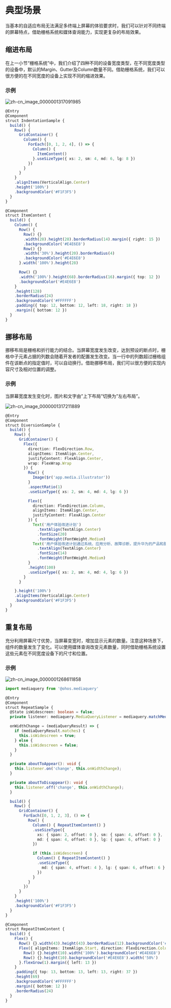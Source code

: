 # 典型场景


当基本的自适应布局无法满足多终端上屏幕的体验要求时，我们可以针对不同终端的屏幕特点，借助栅格系统和媒体查询能力，实现更复杂的布局效果。


## 缩进布局

在上一小节“栅格系统”中，我们介绍了四种不同的设备宽度类型，在不同宽度类型的设备中，默认的Margin、Gutter及Column数量不同。借助栅格系统，我们可以很方便的在不同宽度的设备上实现不同的缩进效果。


### 示例

![zh-cn_image_0000001317091985](figures/zh-cn_image_0000001317091985.png)


```ts
@Entry
@Component
struct IndentationSample {
  build() {
    Row() {
      GridContainer() {
        Column() {
          ForEach([0, 1, 2, 4], () => {
            Column() {
              ItemContent()
            }.useSizeType({ xs: 2, sm: 4, md: 6, lg: 8 })
          })
        }
      }
    }
    .alignItems(VerticalAlign.Center)
    .height('100%')
    .backgroundColor('#F1F3F5')
  }
}

@Component
struct ItemContent {
  build() {
    Column() {
      Row() {
        Row() {}
        .width(28).height(28).borderRadius(14).margin({ right: 15 })
        .backgroundColor('#E4E6E8')
        Row() {}
        .width('30%').height(20).borderRadius(4)
        .backgroundColor('#E4E6E8')
      }.width('100%').height(28)

      Row() {}
      .width('100%').height(68).borderRadius(16).margin({ top: 12 })
      .backgroundColor('#E4E6E8')
    }
    .height(128)
    .borderRadius(24)
    .backgroundColor('#FFFFFF')
    .padding({ top: 12, bottom: 12, left: 18, right: 18 })
    .margin({ bottom: 12 })
  }
}
```


## 挪移布局

挪移布局是栅格和折行能力的结合。当屏幕宽度发生改变，达到预设的断点时，栅格中子元素占据的列数会随着开发者的配置发生改变。当一行中的列数超过栅格组件在该断点的指定值时，可以自动换行。借助挪移布局，我们可以很方便的实现内容尺寸及相对位置的调整。


### 示例

当屏幕宽度发生变化时，图片和文字由”上下布局”切换为”左右布局”。

![zh-cn_image_0000001317211889](figures/zh-cn_image_0000001317211889.png)


```ts
@Entry
@Component
struct DiversionSample {
  build() {
    Row() {
      GridContainer() {
        Flex({
          direction: FlexDirection.Row,
          alignItems: ItemAlign.Center,
          justifyContent: FlexAlign.Center,
          wrap: FlexWrap.Wrap
        }) {
          Row() {
            Image($r('app.media.illustrator'))
          }
          .aspectRatio(1)
          .useSizeType({ xs: 2, sm: 4, md: 4, lg: 6 })

          Flex({
            direction: FlexDirection.Column,
            alignItems: ItemAlign.Center,
            justifyContent: FlexAlign.Center
          }) {
            Text('用户体验改进计划')
              .textAlign(TextAlign.Center)
              .fontSize(20)
              .fontWeight(FontWeight.Medium)
            Text('用户体验改进计划通过系统、应用分析、故障诊断，提升华为的产品和服务质量')
              .textAlign(TextAlign.Center)
              .fontSize(14)
              .fontWeight(FontWeight.Medium)
          }
          .height(100)
          .useSizeType({ xs: 2, sm: 4, md: 4, lg: 6 })
        }
      }

    }.height('100%')
    .alignItems(VerticalAlign.Center)
    .backgroundColor('#F1F3F5')
  }
}
```


## 重复布局

充分利用屏幕尺寸优势，当屏幕变宽时，增加显示元素的数量。注意这种场景下，组件的数量发生了变化。可以使用媒体查询改变元素数量，同时借助栅格系统设置这些元素在不同宽度设备下的尺寸和位置。


### 示例

![zh-cn_image_0000001268611858](figures/zh-cn_image_0000001268611858.png)


```ts
import mediaquery from '@ohos.mediaquery'

@Entry
@Component
struct RepeatSample {
  @State isWidescreen: boolean = false;
  private listener: mediaquery.MediaQueryListener = mediaquery.matchMediaSync('(width > 1200)');

  onWidthChange = (mediaQueryResult) => {
    if (mediaQueryResult.matches) {
      this.isWidescreen = true;
    } else {
      this.isWidescreen = false;
    }
  }

  private aboutToAppear(): void {
    this.listener.on('change', this.onWidthChange);
  }

  private aboutToDisappear(): void {
    this.listener.off('change', this.onWidthChange);
  }

  build() {
    Row() {
      GridContainer() {
        ForEach([0, 1, 2, 3], () => {
          Row() {
            Column() { RepeatItemContent() }
            .useSizeType({
              xs: { span: 2, offset: 0 }, sm: { span: 4, offset: 0 },
              md: { span: 4, offset: 0 }, lg: { span: 6, offset: 0 }
            })

            if (this.isWidescreen) {
              Column() { RepeatItemContent() }
              .useSizeType({
                md: { span: 4, offset: 4 }, lg: { span: 6, offset: 6 }
              })
            }
          }
        })
      }
    }
    .height('100%')
    .backgroundColor('#F1F3F5')
  }
}

@Component
struct RepeatItemContent {
  build() {
    Flex() {
      Row() {}.width(43).height(43).borderRadius(12).backgroundColor('#E4E6E8')
      Flex({ alignItems: ItemAlign.Start, direction: FlexDirection.Column, justifyContent: FlexAlign.SpaceAround }) {
        Row() {}.height(10).width('100%').backgroundColor('#E4E6E8')
        Row() {}.height(10).backgroundColor('#E4E6E8').width('50%')
      }.flexGrow(1).margin({ left: 13 })
    }
    .padding({ top: 13, bottom: 13, left: 13, right: 37 })
    .height(69)
    .backgroundColor('#FFFFFF')
    .margin({ bottom: 12 })
    .borderRadius(24)
  }
}
```
